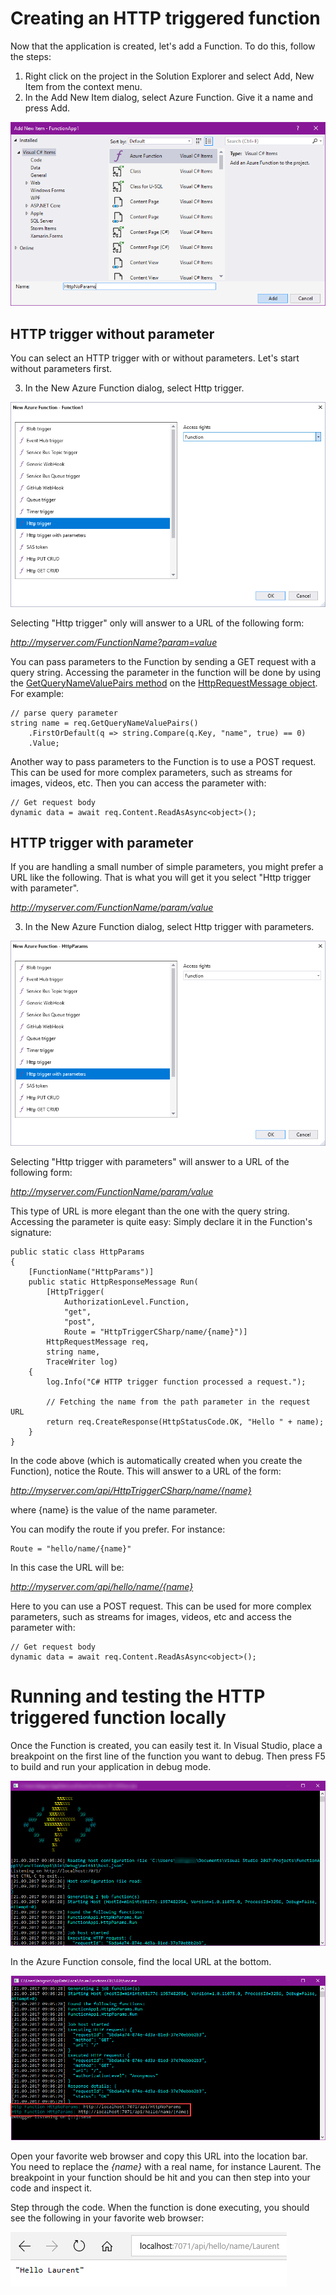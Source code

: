 # Creating an HTTP triggered function

Now that the application is created, let's add a Function. To do this, follow the steps:

1. Right click on the project in the Solution Explorer and select Add, New Item from the context menu.
2. In the Add New Item dialog, select Azure Function. Give it a name and press Add.

![Add New Item](/Pics/creating-testing-functions/2017-09-19_22-15-03.png)

## HTTP trigger without parameter

You can select an HTTP trigger with or without parameters. Let's start without parameters first.

3. In the New Azure Function dialog, select Http trigger.

![New HTTP Trigger](/Pics/creating-testing-functions/2017-09-19_22-22-58.png)

Selecting "Http trigger" only will answer to a URL of the following form:

*http://myserver.com/FunctionName?param=value*

You can pass parameters to the Function by sending a GET request with a query string. Accessing the parameter in the function will be done by using the [GetQueryNameValuePairs method](https://msdn.microsoft.com/en-us/library/system.net.http.httprequestmessageextensions.getquerynamevaluepairs.aspx) on the [HttpRequestMessage object](https://msdn.microsoft.com/en-us/library/system.net.http.httprequestmessage.aspx). For example:

    // parse query parameter
    string name = req.GetQueryNameValuePairs()
        .FirstOrDefault(q => string.Compare(q.Key, "name", true) == 0)
        .Value;

Another way to pass parameters to the Function is to use a POST request. This can be used for more complex parameters, such as streams for images, videos, etc. Then you can access the parameter with:

    // Get request body
    dynamic data = await req.Content.ReadAsAsync<object>();

## HTTP trigger with parameter

If you are handling a small number of simple parameters, you might prefer a URL like the following. That is what you will get it you select "Http trigger with parameter".

*http://myserver.com/FunctionName/param/value*

3. In the New Azure Function dialog, select Http trigger with parameters.

![New HTTP Trigger with parameters](/Pics/creating-testing-functions/2017-09-21_10-25-15.png)

Selecting "Http trigger with parameters" will answer to a URL of the following form:

*http://myserver.com/FunctionName/param/value*

This type of URL is more elegant than the one with the query string. Accessing the parameter is quite easy: Simply declare it in the Function's signature:

    public static class HttpParams
    {
        [FunctionName("HttpParams")]
        public static HttpResponseMessage Run(
            [HttpTrigger(
                AuthorizationLevel.Function, 
                "get", 
                "post", 
                Route = "HttpTriggerCSharp/name/{name}")]
            HttpRequestMessage req, 
            string name, 
            TraceWriter log)
        {
            log.Info("C# HTTP trigger function processed a request.");

            // Fetching the name from the path parameter in the request URL
            return req.CreateResponse(HttpStatusCode.OK, "Hello " + name);
        }
    }

In the code above (which is automatically created when you create the Function), notice the Route. This will answer to a URL of the form:

*http://myserver.com/api/HttpTriggerCSharp/name/{name}*

where {name} is the value of the name parameter.

You can modify the route if you prefer. For instance:

    Route = "hello/name/{name}"

In this case the URL will be:

*http://myserver.com/api/hello/name/{name}*

Here to you can use a POST request. This can be used for more complex parameters, such as streams for images, videos, etc and access the parameter with:

    // Get request body
    dynamic data = await req.Content.ReadAsAsync<object>();

# Running and testing the HTTP triggered function locally

Once the Function is created, you can easily test it. In Visual Studio, place a breakpoint on the first line of the function you want to debug. Then press F5 to build and run your application in debug mode.

![Debugging an Azure Function locally](/Pics/creating-testing-functions/2017-09-21_17-05-44.png)

In the Azure Function console, find the local URL at the bottom.

![Debugging an Azure Function locally](/Pics/creating-testing-functions/2017-09-21_17-07-17.png)

Open your favorite web browser and copy this URL into the location bar. You need to replace the *{name}* with a real name, for instance Laurent. The breakpoint in your function should be hit and you can then step into your code and inspect it.

Step through the code. When the function is done executing, you should see the following in your favorite web browser:

![Function result in the web browser](/Pics/creating-testing-functions/2017-09-21_17-09-07.png)